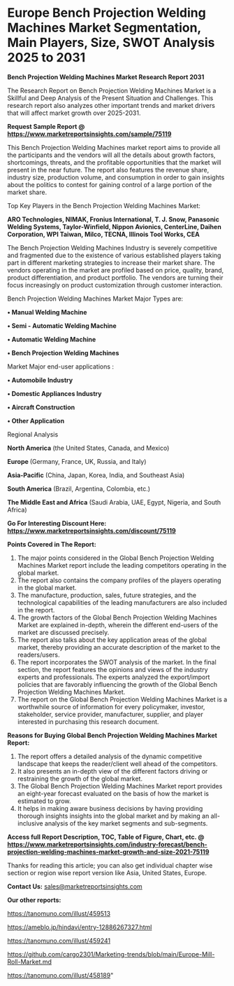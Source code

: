 # Europe Bench Projection Welding Machines Market Segmentation, Main Players, Size, SWOT Analysis 2025 to 2031

<strong>Bench Projection Welding Machines Market Research Report 2031</strong>

The Research Report on Bench Projection Welding Machines Market is a Skillful and Deep Analysis of the Present Situation and Challenges. This research report also analyzes other important trends and market drivers that will affect market growth over 2025-2031.

<strong>Request Sample Report @ <a href=https://www.marketreportsinsights.com/sample/75119>https://www.marketreportsinsights.com/sample/75119</a></strong>

This Bench Projection Welding Machines market report aims to provide all the participants and the vendors will all the details about growth factors, shortcomings, threats, and the profitable opportunities that the market will present in the near future. The report also features the revenue share, industry size, production volume, and consumption in order to gain insights about the politics to contest for gaining control of a large portion of the market share.

Top Key Players in the Bench Projection Welding Machines Market:

<strong>ARO Technologies, NIMAK, Fronius International, T. J. Snow, Panasonic Welding Systems, Taylor-Winfield, Nippon Avionics, CenterLine, Daihen Corporation, WPI Taiwan, Milco, TECNA, Illinois Tool Works, CEA</strong>

The Bench Projection Welding Machines Industry is severely competitive and fragmented due to the existence of various established players taking part in different marketing strategies to increase their market share. The vendors operating in the market are profiled based on price, quality, brand, product differentiation, and product portfolio. The vendors are turning their focus increasingly on product customization through customer interaction.

Bench Projection Welding Machines Market Major Types are:

<strong>• Manual Welding Machine

• Semi - Automatic Welding Machine

• Automatic Welding Machine

• Bench Projection Welding Machines</strong>

Market Major end-user applications :

<strong>• Automobile Industry

• Domestic Appliances Industry

• Aircraft Construction

• Other Application</strong>

Regional Analysis

</u><strong><b>North America</b></strong> (the United States, Canada, and Mexico)

<strong><b>Europe </b></strong>(Germany, France, UK, Russia, and Italy)

<strong><b>Asia-Pacific</b></strong> (China, Japan, Korea, India, and Southeast Asia)

<strong><b>South America</b></strong> (Brazil, Argentina, Colombia, etc.)

<strong><b>The Middle East and Africa</b></strong> (Saudi Arabia, UAE, Egypt, Nigeria, and South Africa)

<strong>Go For Interesting Discount Here: <a href=https://www.marketreportsinsights.com/discount/75119>https://www.marketreportsinsights.com/discount/75119</a></strong>

<strong>Points Covered in The Report:</strong>
<ol>
  <li>The major points considered in the Global Bench Projection Welding Machines Market report include the leading competitors operating in the global market.</li>
  <li>The report also contains the company profiles of the players operating in the global market.</li>
  <li>The manufacture, production, sales, future strategies, and the technological capabilities of the leading manufacturers are also included in the report.</li>
  <li>The growth factors of the Global Bench Projection Welding Machines Market are explained in-depth, wherein the different end-users of the market are discussed precisely.</li>
  <li>The report also talks about the key application areas of the global market, thereby providing an accurate description of the market to the readers/users.</li>
  <li>The report incorporates the SWOT analysis of the market. In the final section, the report features the opinions and views of the industry experts and professionals. The experts analyzed the export/import policies that are favorably influencing the growth of the Global Bench Projection Welding Machines Market.</li>
  <li>The report on the Global Bench Projection Welding Machines Market is a worthwhile source of information for every policymaker, investor, stakeholder, service provider, manufacturer, supplier, and player interested in purchasing this research document.</li>
</ol>
<strong>Reasons for Buying Global Bench Projection Welding Machines Market Report:</strong>

<ol>
  <li>The report offers a detailed analysis of the dynamic competitive landscape that keeps the reader/client well ahead of the competitors.</li>
  <li>It also presents an in-depth view of the different factors driving or restraining the growth of the global market.</li>
  <li>The Global Bench Projection Welding Machines Market report provides an eight-year forecast evaluated on the basis of how the market is estimated to grow.</li>
  <li>It helps in making aware business decisions by having providing thorough insights insights into the global market and by making an all-inclusive analysis of the key market segments and sub-segments.</li>
</ol>
<strong>Access full Report Description, TOC, Table of Figure, Chart, etc. @ <a href=https://www.marketreportsinsights.com/industry-forecast/bench-projection-welding-machines-market-growth-and-size-2021-75119>https://www.marketreportsinsights.com/industry-forecast/bench-projection-welding-machines-market-growth-and-size-2021-75119</a></strong>


Thanks for reading this article; you can also get individual chapter wise section or region wise report version like Asia, United States, Europe.

<strong>Contact Us:</strong>
sales@marketreportsinsights.com

<strong>Our other reports:</strong>

<a href=https://tanomuno.com/illust/459513>https://tanomuno.com/illust/459513</a>

<a href=https://ameblo.jp/hindavi/entry-12886267327.html>https://ameblo.jp/hindavi/entry-12886267327.html</a>

<a href=https://tanomuno.com/illust/459241>https://tanomuno.com/illust/459241</a>

<a href=https://github.com/cargo2301/Marketing-trends/blob/main/Europe-Mill-Roll-Market.md>https://github.com/cargo2301/Marketing-trends/blob/main/Europe-Mill-Roll-Market.md</a>

<a href=https://tanomuno.com/illust/458189>https://tanomuno.com/illust/458189</a>"
